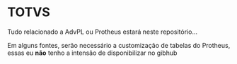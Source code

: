 # TOTVS

Tudo relacionado a AdvPL ou Protheus estará neste repositório...

Em alguns fontes, serão necessário a customização de tabelas do Protheus, essas eu **não** tenho a intensão de disponibilizar no gibhub
